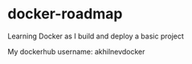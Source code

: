 # docker-roadmap
Learning Docker as I build and deploy a basic project

My dockerhub username: akhilnevdocker 
